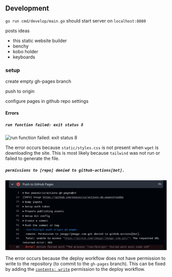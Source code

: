 ## Development

`go run cmd/develop/main.go` should start server on `localhost:8080`

posts ideas
- this static website builder
- benchy
- kobo holder
- keyboards


### setup 

create empty gh-pages branch

push to origin

configure pages in github repo settings



#### Errors

##### `run function failed: exit status 8`

![run function failed: exit status 8](static/missing-styles-error.png.png)

The error occurs because `static/styles.css` is not present when `wget` is downloading the site. This is most likely because `tailwind` was not run or failed to generate the file.

##### `permissions to [repo] denied to github-actions[bot].`

![permissions to [repo] denied to github-actions[bot].](static/push-gh-pages-permission-denied-error.png)

The error occurs because the deploy workflow does not have permission to write to the repository (to commit to the `gh-pages` branch). This can be fixed by adding the [`contents: write`](https://github.com/jmoggr/jmoggr.com/commit/878bb75c3a39cad96c2959c392d9a8702b88d782) permission to the deploy workflow.